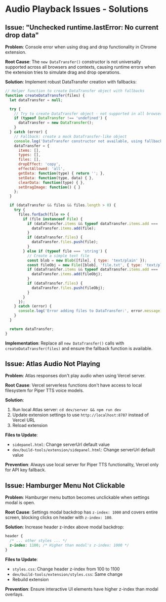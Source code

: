 # Audio Playback Issues - Solutions

## Issue: "Unchecked runtime.lastError: No current drop data"

**Problem**: Console error when using drag and drop functionality in Chrome extension.

**Root Cause**: The `new DataTransfer()` constructor is not universally supported across all browsers and contexts, causing runtime errors when the extension tries to simulate drag and drop operations.

**Solution**: Implement robust DataTransfer creation with fallbacks:

```javascript
// Helper function to create DataTransfer object with fallbacks
function createDataTransfer(files) {
  let dataTransfer = null;

  try {
    // Try to create DataTransfer object - not supported in all browsers
    if (typeof DataTransfer !== 'undefined') {
      dataTransfer = new DataTransfer();
    }
  } catch (error) {
    // Fallback: create a mock DataTransfer-like object
    console.log('DataTransfer constructor not available, using fallback');
    dataTransfer = {
      items: [],
      types: [],
      files: [],
      dropEffect: 'copy',
      effectAllowed: 'all',
      getData: function(type) { return ''; },
      setData: function(type, data) { },
      clearData: function(type) { },
      setDragImage: function() { }
    };
  }

  if (dataTransfer && files && files.length > 0) {
    try {
      files.forEach(file => {
        if (file instanceof File) {
          if (dataTransfer.items && typeof dataTransfer.items.add === 'function') {
            dataTransfer.items.add(file);
          }
          if (dataTransfer.files) {
            dataTransfer.files.push(file);
          }
        } else if (typeof file === 'string') {
          // Create a simple text file
          const blob = new Blob([file], { type: 'text/plain' });
          const fileObj = new File([blob], 'file.txt', { type: 'text/plain' });
          if (dataTransfer.items && typeof dataTransfer.items.add === 'function') {
            dataTransfer.items.add(fileObj);
          }
          if (dataTransfer.files) {
            dataTransfer.files.push(fileObj);
          }
        }
      });
    } catch (error) {
      console.log('Error adding files to DataTransfer:', error.message);
    }
  }

  return dataTransfer;
}
```

**Implementation**: Replace all `new DataTransfer()` calls with `createDataTransfer(files)` and ensure the fallback function is available.

## Issue: Atlas Audio Not Playing

**Problem**: Atlas responses don't play audio when using Vercel server.

**Root Cause**: Vercel serverless functions don't have access to local filesystem for Piper TTS voice models.

**Solution**:
1. Run local Atlas server: `cd dev/server && npm run dev`
2. Update extension settings to use `http://localhost:8787` instead of Vercel URL
3. Reload extension

**Files to Update**:
- `sidepanel.html`: Change serverUrl default value
- `dev/build-tools/extension/sidepanel.html`: Change serverUrl default value

**Prevention**: Always use local server for Piper TTS functionality, Vercel only for API key fallback.

## Issue: Hamburger Menu Not Clickable

**Problem**: Hamburger menu button becomes unclickable when settings modal is open.

**Root Cause**: Settings modal backdrop has `z-index: 1000` and covers entire screen, blocking clicks on header with `z-index: 100`.

**Solution**: Increase header z-index above modal backdrop:

```css
header {
  /* ... other styles ... */
  z-index: 1100; /* Higher than modal's z-index: 1000 */
}
```

**Files to Update**:
- `styles.css`: Change header z-index from 100 to 1100
- `dev/build-tools/extension/styles.css`: Same change
- Rebuild extension

**Prevention**: Ensure interactive UI elements have higher z-index than modal overlays.

